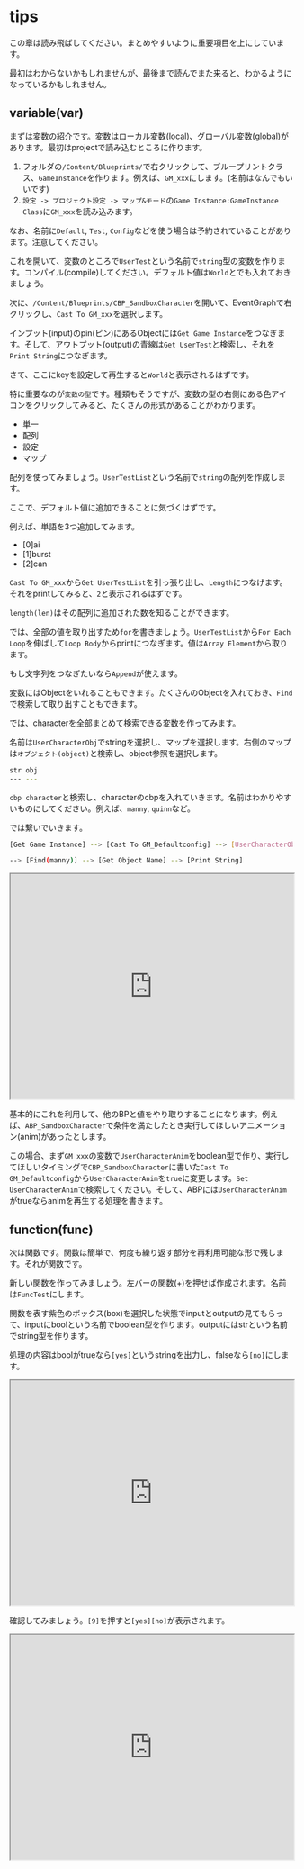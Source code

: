 # tips

この章は読み飛ばしてください。まとめやすいように重要項目を上にしています。

最初はわからないかもしれませんが、最後まで読んでまた来ると、わかるようになっているかもしれません。

## variable(var)

まずは変数の紹介です。変数はローカル変数(local)、グローバル変数(global)があります。最初はprojectで読み込むところに作ります。

1. フォルダの`/Content/Blueprints/`で右クリックして、ブループリントクラス、`GameInstance`を作ります。例えば、`GM_xxx`にします。(名前はなんでもいいです)
2. `設定 -> プロジェクト設定 -> マップ&モード`の`Game Instance:GameInstance Class`に`GM_xxx`を読み込みます。

なお、名前に`Default`, `Test`, `Config`などを使う場合は予約されていることがあります。注意してください。

これを開いて、変数のところで`UserTest`という名前で`string`型の変数を作ります。コンパイル(compile)してください。デフォルト値は`World`とでも入れておきましょう。

次に、`/Content/Blueprints/CBP_SandboxCharacter`を開いて、EventGraphで右クリックし、`Cast To GM_xxx`を選択します。

インプット(input)のpin(ピン)にあるObjectには`Get Game Instance`をつなぎます。そして、アウトプット(output)の青線は`Get UserTest`と検索し、それを`Print String`につなぎます。

さて、ここにkeyを設定して再生すると`World`と表示されるはずです。

特に重要なのが`変数の型`です。種類もそうですが、変数の型の右側にある色アイコンをクリックしてみると、たくさんの形式があることがわかります。

- 単一
- 配列
- 設定
- マップ

配列を使ってみましょう。`UserTestList`という名前で`string`の配列を作成します。

ここで、デフォルト値に追加できることに気づくはずです。

例えば、単語を3つ追加してみます。

- [0]ai
- [1]burst
- [2]can

`Cast To GM_xxx`から`Get UserTestList`を引っ張り出し、`Length`につなげます。それをprintしてみると、`2`と表示されるはずです。

`length(len)`はその配列に追加された数を知ることができます。

では、全部の値を取り出すため`for`を書きましょう。`UserTestList`から`For Each Loop`を伸ばして`Loop Body`からprintにつなぎます。値は`Array Element`から取ります。

もし文字列をつなぎたいなら`Append`が使えます。

変数にはObjectをいれることもできます。たくさんのObjectを入れておき、`Find`で検索して取り出すこともできます。

では、characterを全部まとめて検索できる変数を作ってみます。

名前は`UserCharacterObj`でstringを選択し、マップを選択します。右側のマップは`オブジェクト(object)`と検索し、object参照を選択します。

```sh
str obj
--- ---
```

`cbp character`と検索し、characterのcbpを入れていきます。名前はわかりやすいものにしてください。例えば、`manny`, `quinn`など。

では繋いでいきます。

```sh
[Get Game Instance] --> [Cast To GM_Defaultconfig] --> [UserCharacterObj]

--> [Find(manny)] --> [Get Object Name] --> [Print String]
```

<iframe src="https://blueprintue.com/render/_q-q_ffz/" scrolling="no" allowfullscreen style="width:100%;height:400px"></iframe>

基本的にこれを利用して、他のBPと値をやり取りすることになります。例えば、`ABP_SandboxCharacter`で条件を満たしたとき実行してほしいアニメーション(anim)があったとします。

この場合、まず`GM_xxx`の変数で`UserCharacterAnim`をboolean型で作り、実行してほしいタイミングで`CBP_SandboxCharacter`に書いた`Cast To GM_Defaultconfig`から`UserCharacterAnim`を`true`に変更します。`Set UserCharacterAnim`で検索してください。そして、ABPには`UserCharacterAnim`がtrueならanimを再生する処理を書きます。

## function(func)

次は関数です。関数は簡単で、何度も繰り返す部分を再利用可能な形で残します。それが関数です。

新しい関数を作ってみましょう。左バーの関数(+)を押せば作成されます。名前は`FuncTest`にします。

関数を表す紫色のボックス(box)を選択した状態でinputとoutputの見てもらって、inputにboolという名前でboolean型を作ります。outputにはstrという名前でstring型を作ります。

処理の内容はboolがtrueなら`[yes]`というstringを出力し、falseなら`[no]`にします。

<iframe src="https://blueprintue.com/render/pvn4lao9/2" scrolling="no" allowfullscreen style="width:100%;height:400px"></iframe>

確認してみましょう。`[9]`を押すと`[yes][no]`が表示されます。

<iframe src="https://blueprintue.com/render/pvn4lao9/1" scrolling="no" allowfullscreen style="width:100%;height:400px"></iframe>

